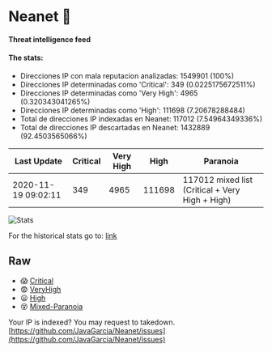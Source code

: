 # Neanet :hocho:
#### Threat intelligence feed
#### The stats:

- Direcciones IP con mala reputacion analizadas: 1549901 (100%)
- Direcciones IP determinadas como 'Critical':  349 (0.0225175672511%)
- Direcciones IP determinadas como 'Very High':  4965 (0.320343041265%)
- Direcciones IP determinadas como 'High':  111698 (7.20678288484)
- Total de direcciones IP indexadas en Neanet:  117012 (7.54964349336%)
- Total de direcciones IP descartadas en Neanet:  1432889 (92.4503565066%)

| Last Update | Critical | Very High | High | Paranoia |
| --- | --- | --- | --- | --- |
| 2020-11-19 09:02:11 | 349 | 4965 | 111698 | 117012 mixed list (Critical + Very High + High)|

![Stats](https://docs.google.com/spreadsheets/d/e/2PACX-1vSnaNMIXVabIpDJjufMlzH7poXnshF3mgd8Is1g9ytUEzVsP5my4Trn8f-xkoLLQ38xpL3HtmUexLo6/pubchart?oid=501124687&format=image)

For the historical stats go to: [link](/stats.csv)
## Raw
- :scream: [Critical](https://raw.githubusercontent.com/JavaGarcia/Neanet/master/blacklists/neanet_critical.txt)
- :fearful: [VeryHigh](https://raw.githubusercontent.com/JavaGarcia/Neanet/master/blacklists/neanet_veryHigh.txtt)
- :frowning: [High](https://raw.githubusercontent.com/JavaGarcia/Neanet/master/blacklists/neanet_high.txt)
- :dizzy_face: [Mixed-Paranoia](https://raw.githubusercontent.com/JavaGarcia/Neanet/master/blacklists/neanet_all.txt)


Your IP is indexed? You may request to takedown. [https://github.com/JavaGarcia/Neanet/issues](https://github.com/JavaGarcia/Neanet/issues)











































































































































































































































































































































































































































































































































































































































































































































































































































































































































































































































































































































































































































































































































































































































































































































































































































































































































































































































































































































































































































































































































































































































































































































